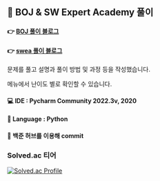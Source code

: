 ## 📝 BOJ & SW Expert Academy 풀이

#### 👉 [BOJ 풀이 블로그](https://dev-cloud.tistory.com/category/BOJ%20%EC%BD%94%EB%94%A9%ED%85%8C%EC%8A%A4%ED%8A%B8) 
#### 👉 [swea 풀이 블로그](https://dev-cloud.tistory.com/category/SWEA)

문제를 풀고 설명과 풀이 방법 및 과정 등을 작성했습니다. 

메뉴에서 난이도 별로 확인할 수 있습니다.

#### 💻 IDE : Pycharm Community 2022.3v, 2020
#### 📄 Language : Python
#### 📂 백준 허브를 이용해 commit



### Solved.ac 티어
[![Solved.ac Profile](http://mazassumnida.wtf/api/generate_badge?boj=gksmf4165)](https://solved.ac/gksmf4165)


